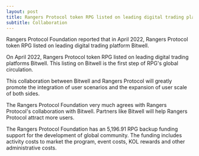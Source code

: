 ```yaml
---
layout: post
title: Rangers Protocol token RPG listed on leading digital trading platform Bitwell
subtitle: Collaboration
---
```


Rangers Protocol Foundation reported that in April 2022, Rangers Protocol token RPG listed on leading digital trading platform Bitwell. 

On April 2022, Rangers Protocol token RPG listed on leading digital trading platforms Bitwell. This listing on Bitwell is the first step of RPG's  global circulation.

This collaboration between Bitwell and Rangers Protocol will greatly promote the integration of user scenarios and the expansion of user scale of both sides.

The Rangers Protocol Foundation very much agrees with Rangers Protocol's collaboration with Bitwell. Partners like Bitwell will help Rangers Protocol attract more users. 

The Rangers Protocol Foundation has an 5,196.91 RPG backup funding support for the development of global community.  The funding includes activity costs to market the program, event costs, KOL rewards and other administrative costs. 
